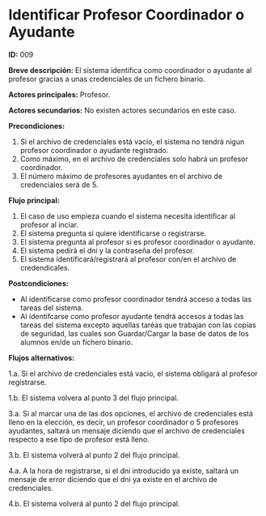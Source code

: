 # Identificar Profesor Coordinador o Ayudante

**ID:** 009

**Breve descripción:** El sistema identifica como coordinador o ayudante al profesor gracias a unas credenciales de un fichero binario.

**Actores principales:** Profesor.

**Actores secundarios:** No existen actores secundarios en este caso.

**Precondiciones:**

1. Si el archivo de credenciales está vacío, el sistema no tendrá nigun profesor coordinador o ayudante registrado.
2. Como máximo, en el archivo de credenciales solo habrá un profesor coordinador.
3. El número máximo de profesores ayudantes en el archivo de credenciales será de 5.

**Flujo principal:**

1. El caso de uso empieza cuando el sistema necesita identificar al profesor al inciar.
2. El sistema pregunta si quiere identificarse o registrarse.
3. El sistema pregunta al profesor si es profesor coordinador o ayudante.
4. El sistema pedirá el dni y la contraseña del profesor.
5. El sistema identificará/registrará al profesor con/en el archivo de credendicales.

**Postcondiciones:**

* Al identificarse como profesor coordinador tendrá acceso a todas las tareas del sistema.
* Al identifcarse como profesor ayudante tendrá accesos a todas las tareas del sistema excepto aquellas taréas que trabajan con las copias de seguridad, las cuales son Guardar/Cargar la base de datos de los alumnos en/de un fichero binario.

**Flujos alternativos:**

1.a. Si el archivo de credenciales está vacio, el sistema obligará al profesor registrarse.

1.b. El sistema volvera al punto 3 del flujo principal.


3.a. Si al marcar una de las dos opciones, el archivo de credenciales está lleno en la elección, es decir, un profesor coordinador o 5 profesores ayudantes, saltará un mensaje diciendo que el archivo de credenciales respecto a ese tipo de profesor está lleno.

3.b. El sistema volverá al punto 2 del flujo principal.


4.a. A la hora de registrarse, si el dni introducido ya existe, saltará un mensaje de error diciendo que el dni ya existe en el archivo de credenciales.

4.b. El sistema volverá al punto 2 del flujo principal.
